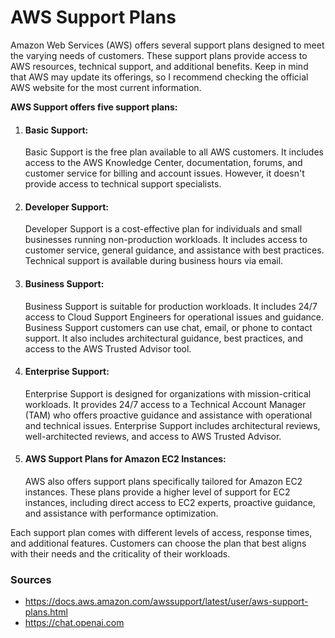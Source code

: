 # AWS Support Plans 
Amazon Web Services (AWS) offers several support plans designed to meet the varying needs of customers. These support plans provide access to AWS resources, technical support, and additional benefits. Keep in mind that AWS may update its offerings, so I recommend checking the official AWS website for the most current information.

__AWS Support offers five support plans:__

1. #### Basic Support:
   Basic Support is the free plan available to all AWS customers. It includes access to the AWS Knowledge Center, documentation, forums, and customer service for billing and account issues. However, it doesn't provide access to technical support specialists.
2. #### Developer Support:
   Developer Support is a cost-effective plan for individuals and small businesses running non-production workloads. It includes access to customer service, general guidance, and assistance with best practices. Technical support is available during business hours via email.
3. #### Business Support:
   Business Support is suitable for production workloads. It includes 24/7 access to Cloud Support Engineers for operational issues and guidance. Business Support customers can use chat, email, or phone to contact support. It also includes architectural guidance, best practices, and access to the AWS Trusted Advisor tool.
4. #### Enterprise Support:
    Enterprise Support is designed for organizations with mission-critical workloads. It provides 24/7 access to a Technical Account Manager (TAM) who offers proactive guidance and assistance with operational and technical issues. Enterprise Support includes architectural reviews, well-architected reviews, and access to AWS Trusted Advisor.
5. #### AWS Support Plans for Amazon EC2 Instances:
   AWS also offers support plans specifically tailored for Amazon EC2 instances. These plans provide a higher level of support for EC2 instances, including direct access to EC2 experts, proactive guidance, and assistance with performance optimization.

Each support plan comes with different levels of access, response times, and additional features. Customers can choose the plan that best aligns with their needs and the criticality of their workloads.



### Sources
* https://docs.aws.amazon.com/awssupport/latest/user/aws-support-plans.html
* https://chat.openai.com 